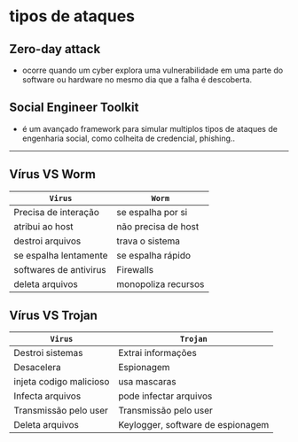 # tipos de ataques

## Zero-day attack

- ocorre quando um cyber explora uma vulnerabilidade em uma parte do software ou hardware no mesmo dia que a falha é descoberta.

## Social Engineer Toolkit

- é um avançado framework para simular multiplos tipos de ataques de engenharia social, como colheita de credencial, phishing..

---

## Vírus VS Worm

| `Virus`                | `Worm`              |
| ---------------------- | ------------------- |
| Precisa de interação   | se espalha por si   |
| atribui ao host        | não precisa de host |
| destroi arquivos       | trava o sistema     |
| se espalha lentamente  | se espalha rápido   |
| softwares de antivirus | Firewalls           |
| deleta arquivos        | monopoliza recursos |

## Vírus VS Trojan

| `Virus`                 | `Trojan`                          |
| ----------------------- | --------------------------------- |
| Destroi sistemas        | Extrai informações                |
| Desacelera              | Espionagem                        |
| injeta codigo malicioso | usa mascaras                      |
| Infecta arquivos        | pode infectar arquivos            |
| Transmissão pelo user   | Transmissão pelo user             |
| Deleta arquivos         | Keylogger, software de espionagem |

